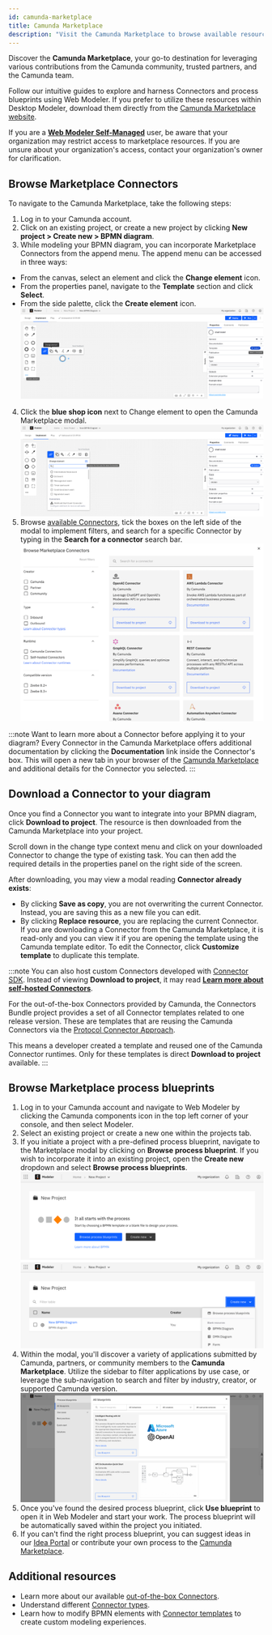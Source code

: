 ```yaml
---
id: camunda-marketplace
title: Camunda Marketplace
description: "Visit the Camunda Marketplace to browse available resources, and incorporate them into your project."
---
```


Discover the **Camunda Marketplace**, your go-to destination for leveraging various contributions from the Camunda community, trusted partners, and the Camunda team.

Follow our intuitive guides to explore and harness Connectors and process blueprints using Web Modeler. If you prefer to utilize these resources within Desktop Modeler, download them directly from the [Camunda Marketplace website](https://marketplace.camunda.com).

If you are a **[Web Modeler Self-Managed](/docs/self-managed/modeler/web-modeler/installation.md)** user, be aware that your organization may restrict access to marketplace resources. If you are unsure about your organization's access, contact your organization's owner for clarification.

## Browse Marketplace Connectors

To navigate to the Camunda Marketplace, take the following steps:

1. Log in to your Camunda account.
2. Click on an existing project, or create a new project by clicking **New project > Create new > BPMN diagram**.
3. While modeling your BPMN diagram, you can incorporate Marketplace Connectors from the append menu. The append menu can be accessed in three ways:

- From the canvas, select an element and click the **Change element** icon.
- From the properties panel, navigate to the **Template** section and click **Select**.
- From the side palette, click the **Create element** icon.
  ![change element](./img/change-element.png)

4. Click the **blue shop icon** next to Change element to open the Camunda Marketplace modal.
   ![marketplace icon](./img/marketplace-icon.png)
5. Browse [available Connectors](/docs/components/connectors/out-of-the-box-connectors/available-connectors-overview.md), tick the boxes on the left side of the modal to implement filters, and search for a specific Connector by typing in the **Search for a connector** search bar.
   ![camunda marketplace](./img/connector-marketplace.png)

:::note
Want to learn more about a Connector before applying it to your diagram? Every Connector in the Camunda Marketplace offers additional documentation by clicking the **Documentation** link inside the Connector's box. This will open a new tab in your browser of the [Camunda Marketplace](https://marketplace.camunda.com/) and additional details for the Connector you selected.
:::

## Download a Connector to your diagram

Once you find a Connector you want to integrate into your BPMN diagram, click **Download to project**. The resource is then downloaded from the Camunda Marketplace into your project.

Scroll down in the change type context menu and click on your downloaded Connector to change the type of existing task. You can then add the required details in the properties panel on the right side of the screen.

After downloading, you may view a modal reading **Connector already exists**:

- By clicking **Save as copy**, you are not overwriting the current Connector. Instead, you are saving this as a new file you can edit.
- By clicking **Replace resource**, you are replacing the current Connector. If you are downloading a Connector from the Camunda Marketplace, it is read-only and you can view it if you are opening the template using the Camunda template editor. To edit the Connector, click **Customize template** to duplicate this template.

:::note
You can also host custom Connectors developed with [Connector SDK](/docs/components/connectors/custom-built-connectors/connector-sdk.md). Instead of viewing **Download to project**, it may read [**Learn more about self-hosted Connectors**](/docs/guides/host-custom-connector.md).

For the out-of-the-box Connectors provided by Camunda, the Connectors Bundle project provides a set of all Connector templates related to one release version. These are templates that are reusing the Camunda Connectors via the [Protocol Connector Approach](/docs/components/connectors/protocol/rest.md).

This means a developer created a template and reused one of the Camunda Connector runtimes. Only for these templates is direct **Download to project** available.
:::

## Browse Marketplace process blueprints

1. Log in to your Camunda account and navigate to Web Modeler by clicking the Camunda components icon in the top left corner of your console, and then select Modeler.
2. Select an existing project or create a new one within the projects tab.
3. If you initiate a project with a pre-defined process blueprint, navigate to the Marketplace modal by clicking on **Browse process blueprint**. If you wish to incorporate it into an existing project, open the **Create new** dropdown and select **Browse process blueprints**.
   ![Browse-process-blueprints-ctas](./img/Browse-process-blueprints-ctas.png)
4. Within the modal, you'll discover a variety of applications submitted by Camunda, partners, or community members to the **Camunda Marketplace**. Utilize the sidebar to filter applications by use case, or leverage the sub-navigation to search and filter by industry, creator, or supported Camunda version.
   ![Marketplace-modal-blueprints](./img/Marketplace-modal-blueprints.png)
5. Once you've found the desired process blueprint, click **Use blueprint** to open it in Web Modeler and start your work. The process blueprint will be automatically saved within the project you initiated.
6. If you can't find the right process blueprint, you can suggest ideas in our [Idea Portal](https://marketplace.camunda.com/en-US/pages/connectorsIdeaPortal) or contribute your own process to the [Camunda Marketplace](https://marketplace.camunda.com/en-US/pages/submissionMenu).

## Additional resources

- Learn more about our available [out-of-the-box Connectors](/docs/components/connectors/out-of-the-box-connectors/available-connectors-overview.md).
- Understand different [Connector types](/docs/components/connectors/connector-types.md).
- Learn how to modify BPMN elements with [Connector templates](/docs/components/connectors/custom-built-connectors/connector-templates.md) to create custom modeling experiences.
